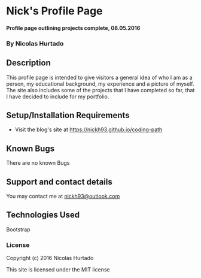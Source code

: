 # Nick's Profile Page

#### Profile page outlining projects complete, 08.05.2016

### By Nicolas Hurtado

## Description

This profile page is intended to give visitors a general idea of who I am as
a person, my educational background, my experience  and a picture of myself.
The site also includes some of the projects that I have completed so far, that I have decided to include for my portfolio.

## Setup/Installation Requirements

* Visit the blog's site at https://nickh93.github.io/coding-path


## Known Bugs

There are no known Bugs

## Support and contact details

You may contact me at nickh93@outlook.com

## Technologies Used

Bootstrap

### License



Copyright (c) 2016 Nicolas Hurtado

This site is licensed under the MIT license
